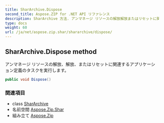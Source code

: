 ```yaml
---
title: SharArchive.Dispose
second_title: Aspose.ZIP for .NET API リファレンス
description: SharArchive 方法. アンマネージ リソースの解放解放またはリセットに関連するアプリケーション定義のタスクを実行します
type: docs
weight: 60
url: /ja/net/aspose.zip.shar/shararchive/dispose/
---
```

## SharArchive.Dispose method

アンマネージ リソースの解放、解放、またはリセットに関連するアプリケーション定義のタスクを実行します。

```csharp
public void Dispose()
```

### 関連項目

* class [SharArchive](../)
* 名前空間 [Aspose.Zip.Shar](../../shararchive/)
* 組み立て [Aspose.Zip](../../../)


